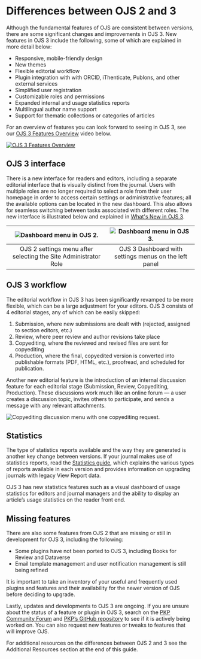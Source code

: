 # Differences between OJS 2 and 3

Although the fundamental features of OJS are consistent between versions, there are some significant changes and improvements in OJS 3. New features in OJS 3 include the following, some of which are explained in more detail below:

* Responsive, mobile-friendly design
* New themes
* Flexible editorial workflow
* Plugin integration with with ORCID, iThenticate, Publons, and other external services
* Simplified user registration
* Customizable roles and permissions
* Expanded internal and usage statistics reports
* Multilingual author name support
* Support for thematic collections or categories of articles

For an overview of features you can look forward to seeing in OJS 3, see our [OJS 3 Features Overview](https://www.youtube.com/watch?feature=player_embedded&v=UFkEj2kXd-0&list=PLg358gdRUrDX7Ai8HcN2vqPM1g0HHG7nu) video below.

[![OJS 3 Features Overview](https://img.youtube.com/vi/UFkEj2kXd-0/0.jpg)](https://www.youtube.com/watch?feature=player_embedded&v=UFkEj2kXd-0&list=PLg358gdRUrDX7Ai8HcN2vqPM1g0HHG7nu)

## OJS 3 interface

There is a new interface for readers and editors, including a separate editorial interface that is visually distinct from the journal. Users with multiple roles are no longer required to select a role from their user homepage in order to access certain settings or administrative features; all the available options can be located in the new dashboard. This also allows for seamless switching between tasks associated with different roles. The new interface is illustrated below and explained in [What's New in OJS 3](https://docs.pkp.sfu.ca/learning-ojs/3.2/en/introduction#whats-new-in-ojs-3).

|    ![Dashboard menu in OJS 2.](./assets/ojs-2-settings.png)     | ![Dashboard menu in OJS 3.](./assets/ojs-3-dashboard.png) |
|:---------------------------------------------------------------:|:---------------------------------------------------------:|
| OJS 2 settings menu after selecting the Site Administrator Role |   OJS 3 Dashboard with settings menus on the left panel   |

## OJS 3 workflow

The editorial workflow in OJS 3 has been significantly revamped to be more flexible, which can be a large adjustment for your editors. OJS 3 consists of 4 editorial stages, any of which can be easily skipped:

1. Submission, where new submissions are dealt with (rejected, assigned to section editors, etc.)
2. Review, where peer review and author revisions take place
3. Copyediting, where the reviewed and revised files are sent for copyediting
4. Production, where the final, copyedited version is converted into publishable formats (PDF, HTML, etc.), proofread, and scheduled for publication.

Another new editorial feature is the introduction of an internal discussion feature for each editorial stage (Submission, Review, Copyediting, Production). These discussions work much like an online forum — a user creates a discussion topic, invites others to participate, and sends a message with any relevant attachments.

![Copyediting discussion menu with one copyediting request.](./assets/ojs-3-discussions.png)

## Statistics

The type of statistics reports available and the way they are generated is another key change between versions. If your journal makes use of statistics reports, read the [Statistics guide](https://docs.pkp.sfu.ca/admin-guide/en/statistics), which explains the various types of reports available in each version and provides information on upgrading journals with legacy View Report data.

OJS 3 has new statistics features such as a visual dashboard of usage statistics for editors and journal managers and the ability to display an article’s usage statistics on the reader front end.

## Missing features

There are also some features from OJS 2 that are missing or still in development for OJS 3, including the following:

* Some plugins have not been ported to OJS 3, including Books for Review and Dataverse
* Email template management and user notification management is still being refined

It is important to take an inventory of your useful and frequently used plugins and features and their availability for the newer version of OJS before deciding to upgrade.

Lastly, updates and developments to OJS 3 are ongoing. If you are unsure about the status of a feature or plugin in OJS 3, search on the [PKP Community Forum](https://forum.pkp.sfu.ca/) and [PKP’s GitHub repository](https://github.com/pkp/pkp-lib/issues) to see if it is actively being worked on. You can also request new features or tweaks to features that will improve OJS.

For additional resources on the differences between OJS 2 and 3 see the Additional Resources section at the end of this guide.
